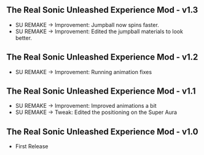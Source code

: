 ## The Real Sonic Unleashed Experience Mod - v1.3

- SU REMAKE → Improvement: Jumpball now spins faster.
- SU REMAKE → Improvement: Edited the jumpball materials to look better.

## The Real Sonic Unleashed Experience Mod - v1.2

- SU REMAKE → Improvement: Running animation fixes

## The Real Sonic Unleashed Experience Mod - v1.1

- SU REMAKE → Improvement: Improved animations a bit
- SU REMAKE → Tweak: Edited the positioning on the Super Aura

## The Real Sonic Unleashed Experience Mod - v1.0

- First Release
